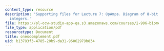 ```yaml
---
content_type: resource
description: 'Supporting files for Lecture 7: OpAmps. Diagram of 8-bit one''s complement
  integers.'
file: https://ol-ocw-studio-app-qa.s3.amazonaws.com/courses/2-996-biomedical-devices-design-laboratory-fall-2007/b13783f3478520b9da3196062979b834_onescomplement.pdf
file_type: application/pdf
resourcetype: Document
title: onescomplement.pdf
uid: b13783f3-4785-20b9-da31-96062979b834
---
```

